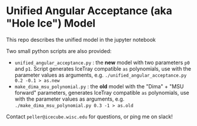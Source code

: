 # Unified Angular Acceptance (aka "Hole Ice") Model

This repo describes the unified model in the jupyter notebook

Two small python scripts are also provided:

* `unified_angular_acceptance.py` : the __new__ model with two parameters `p0` and `p1`. Script generates IceTray compatible `as` polynomials, use with the parameter values as arguments, e.g. `./unified_angular_acceptance.py 0.2 -0.1 > as.new`
* `make_dima_msu_polynomial.py` : the __old__ model with the "Dima" + "MSU forward" parameters, generates IceTray compatible `as` polynomials, use with the parameter values as arguments, e.g. `./make_dima_msu_polynomial.py 0.3 -1 > as.old`

Contact `peller@icecube.wisc.edu` for questions, or ping me on slack!
